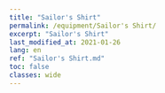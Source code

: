 ```yaml
---
title: "Sailor's Shirt"
permalink: /equipment/Sailor's Shirt/
excerpt: "Sailor's Shirt"
last_modified_at: 2021-01-26
lang: en
ref: "Sailor's Shirt.md"
toc: false
classes: wide
---
```


